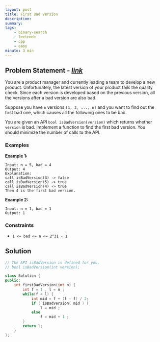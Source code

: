 ```yaml
---
layout: post
title: First Bad Version
description: 
summary: 
tags:
    - binary-search
    - leetcode
    - cpp
    - easy
minute: 3 min
---
```


## Problem Statement - [*link*](https://leetcode.com/problems/first-bad-version/)
You are a product manager and currently leading a team to develop a new product. Unfortunately, the latest version of your product fails the quality check. Since each version is developed based on the previous version, all the versions after a bad version are also bad.

Suppose you have `n` versions `[1, 2, ..., n]` and you want to find out the first bad one, which causes all the following ones to be bad.

You are given an API `bool isBadVersion(version)` which returns whether `version` is bad. Implement a function to find the first bad version. You should minimize the number of calls to the API.

### Examples
**Example 1:**
```
Input: n = 5, bad = 4
Output: 4
Explanation:
call isBadVersion(3) -> false
call isBadVersion(5) -> true
call isBadVersion(4) -> true
Then 4 is the first bad version.
```

**Example 2:**
```
Input: n = 1, bad = 1
Output: 1
```

### Constraints
+ `1 <= bad <= n <= 2^31 - 1`

## Solution
```cpp
// The API isBadVersion is defined for you.
// bool isBadVersion(int version);

class Solution {
public:
    int firstBadVersion(int n) {
        int f = 1 , l = n ;
        while(f < l) {
            int mid = f + (l - f) / 2;
            if ( isBadVersion( mid ) )
                l = mid ;
            else
                f = mid + 1 ;
        }
        return l;
    }
};
```
